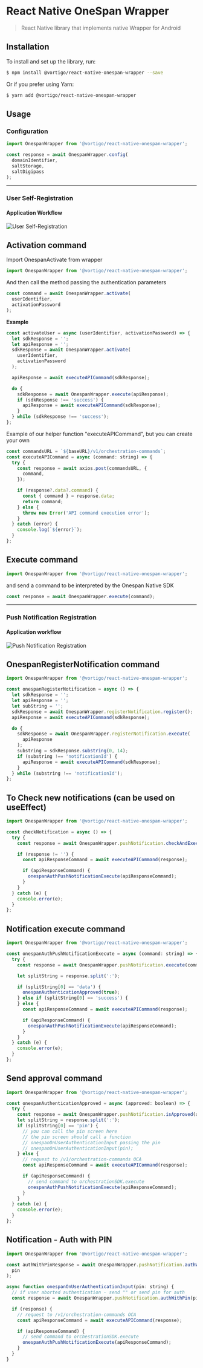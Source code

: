 # React Native OneSpan Wrapper

> React Native library that implements native Wrapper for Android

## Installation

To install and set up the library, run:

```sh
$ npm install @vortigo/react-native-onespan-wrapper --save
```

Or if you prefer using Yarn:

```sh
$ yarn add @vortigo/react-native-onespan-wrapper
```

## Usage

### Configuration

```js
import OnespanWrapper from '@vortigo/react-native-onespan-wrapper';
```

```js
const response = await OnespanWrapper.config(
  domainIdentifier,
  saltStorage,
  saltDigipass
);
```

---

### User Self-Registration

#### Application Workflow

![User Self-Registration](https://github.com/vortigo-digital/reactnative-onespan-wrapper/raw/main/assets/images/UserSelfRegistration.png)

## **Activation command**

Import OnespanActivate from wrapper

```js
import OnespanWrapper from '@vortigo/react-native-onespan-wrapper';
```

And then call the method passing the authentication parameters

```js
const command = await OnespanWrapper.activate(
  userIdentifier,
  activationPassword
);
```

**Example**

```js
const activateUser = async (userIdentifier, activationPassword) => {
  let sdkResponse = '';
  let apiResponse = '';
  sdkResponse = await OnespanWrapper.activate(
    userIdentifier,
    activationPassword
  );

  apiResponse = await executeAPICommand(sdkResponse);

  do {
    sdkResponse = await OnespanWrapper.execute(apiResponse);
    if (sdkResponse !== 'success') {
      apiResponse = await executeAPICommand(sdkResponse);
    }
  } while (sdkResponse !== 'success');
};
```

Example of our helper function "executeAPICommand", but you can create your own

```js
const commandsURL = `${baseURL}/v1/orchestration-commands`;
const executeAPICommand = async (command: string) => {
  try {
    const response = await axios.post(commandsURL, {
      command,
    });

    if (response?.data?.command) {
      const { command } = response.data;
      return command;
    } else {
      throw new Error('API command execution error');
    }
  } catch (error) {
    console.log(`${error}`);
  }
};
```

## **Execute command**

```js
import OnespanWrapper from '@vortigo/react-native-onespan-wrapper';
```

and send a command to be interpreted by the Onespan Native SDK

```js
const response = await OnespanWrapper.execute(command);
```

---

### Push Notification Registration

#### Application workflow

![Push Notification Registration](https://github.com/vortigo-digital/reactnative-onespan-wrapper/raw/main/assets/images/PushNotificationRegistrations.png)

## **OnespanRegisterNotification command**

```js
import OnespanWrapper from '@vortigo/react-native-onespan-wrapper';
```

```js
const onespanRegisterNotification = async () => {
  let sdkResponse = '';
  let apiResponse = '';
  let subString = '';
  sdkResponse = await OnespanWrapper.registerNotification.register();
  apiResponse = await executeAPICommand(sdkResponse);

  do {
    sdkResponse = await OnespanWrapper.registerNotification.execute(
      apiResponse
    );
    substring = sdkResponse.substring(0, 14);
    if (substring !== 'notificationId') {
      apiResponse = await executeAPICommand(sdkResponse);
    }
  } while (substring !== 'notificationId');
};
```

## **To Check new notifications (can be used on useEffect)**

```js
import OnespanWrapper from '@vortigo/react-native-onespan-wrapper';
```

```js
const checkNotification = async () => {
  try {
    const response = await OnespanWrapper.pushNotification.checkAndExecute();

    if (response != '') {
      const apiResponseCommand = await executeAPICommand(response);

      if (apiResponseCommand) {
        onespanAuthPushNotificationExecute(apiResponseCommand);
      }
    }
  } catch (e) {
    console.error(e);
  }
};
```

## **Notification execute command**

```js
import OnespanWrapper from '@vortigo/react-native-onespan-wrapper';
```

```js
const onespanAuthPushNotificationExecute = async (command: string) => {
  try {
    const response = await OnespanWrapper.pushNotification.execute(command);

    let splitString = response.split(':');

    if (splitString[0] == 'data') {
      onespanAuthenticationApproved(true);
    } else if (splitString[0] == 'success') {
    } else {
      const apiResponseCommand = await executeAPICommand(response);

      if (apiResponseCommand) {
        onespanAuthPushNotificationExecute(apiResponseCommand);
      }
    }
  } catch (e) {
    console.error(e);
  }
};
```

## **Send approval command**

```js
import OnespanWrapper from '@vortigo/react-native-onespan-wrapper';
```

```js
const onespanAuthenticationApproved = async (approved: boolean) => {
  try {
    const response = await OnespanWrapper.pushNotification.isApproved(approved);
    let splitString = response.split(':');
    if (splitString[0] == 'pin') {
      // you can call the pin screen here
      // the pin screen should call a function
      // onespanOnUserAuthenticationInput passing the pin
      // onespanOnUserAuthenticationInput(pin);
    } else {
      // request to /v1/orchestration-commands OCA
      const apiResponseCommand = await executeAPICommand(response);

      if (apiResponseCommand) {
        // send command to orchestrationSDK.execute
        onespanAuthPushNotificationExecute(apiResponseCommand);
      }
    }
  } catch (e) {
    console.error(e);
  }
};
```

## **Notification - Auth with PIN**

```js
import OnespanWrapper from '@vortigo/react-native-onespan-wrapper';
```

```js
const authWithPinResponse = await OnespanWrapper.pushNotification.authWithPin(
  pin
);
```

```js
async function onespanOnUserAuthenticationInput(pin: string) {
  // if user aborted authentication - send "" or send pin for auth
  const response = await OnespanWrapper.pushNotification.authWithPin(pin);

  if (response) {
    // request to /v1/orchestration-commands OCA
    const apiResponseCommand = await executeAPICommand(response);

    if (apiResponseCommand) {
      // send command to orchestrationSDK.execute
      onespanAuthPushNotificationExecute(apiResponseCommand);
    }
  }
}
```
